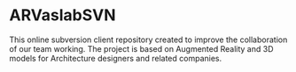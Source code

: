 ARVaslabSVN
===========

This online subversion client repository created to improve the collaboration of our team working.
The project is based on Augmented Reality and 3D models for Architecture designers and related companies.
